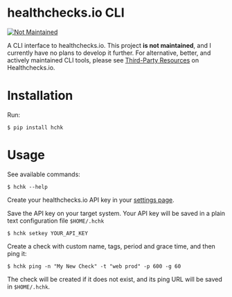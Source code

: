 # healthchecks.io CLI

[![Not Maintained](https://img.shields.io/badge/Maintenance%20Level-Not%20Maintained-yellow.svg)](https://gist.github.com/cheerfulstoic/d107229326a01ff0f333a1d3476e068d)

A CLI interface to healthchecks.io. This project **is not maintained**, and I currently
have no plans to develop it further. For alternative, better, and actively maintained
CLI tools, please see [Third-Party Resources](https://healthchecks.io/docs/resources/)
on Healthchecks.io.

# Installation

Run:

    $ pip install hchk


# Usage

See available commands:

    $ hchk --help

Create your healthchecks.io API key in your
[settings page](https://healthchecks.io/accounts/profile/).

Save the API key on your target system. Your API key will be saved
in a plain text configuration file `$HOME/.hchk`

    $ hchk setkey YOUR_API_KEY

Create a check with custom name, tags, period and grace time, and then ping
it:

    $ hchk ping -n "My New Check" -t "web prod" -p 600 -g 60

The check will be created if it does not exist, and its ping URL
will be saved in `$HOME/.hchk`.

